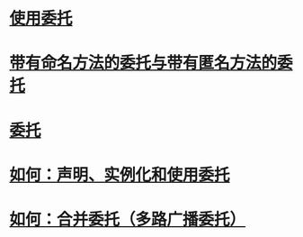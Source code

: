 # [使用委托](using-delegates.md)
# [带有命名方法的委托与带有匿名方法的委托](delegates-with-named-vs-anonymous-methods.md)
# [委托](index.md)
# [如何：声明、实例化和使用委托](how-to-declare-instantiate-and-use-a-delegate.md)
# [如何：合并委托（多路广播委托）](how-to-combine-delegates-multicast-delegates.md)
